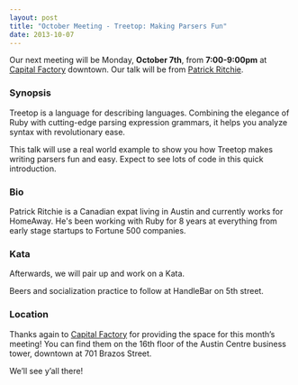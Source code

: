 ```yaml
---
layout: post
title: "October Meeting - Treetop: Making Parsers Fun"
date: 2013-10-07
---
```


Our next meeting will be Monday, **October 7th**, from **7:00-9:00pm** at
[Capital Factory][CF] downtown. Our talk will be from [Patrick Ritchie][PR].

 [CF]: http://www.capitalfactory.com/about/contact/
 [PR]: http://twitter.com/pritchie

### Synopsis

Treetop is a language for describing languages. Combining the elegance
of Ruby with cutting-edge parsing expression grammars, it helps you
analyze syntax with revolutionary ease.

This talk will use a real world example to show you how Treetop makes
writing parsers fun and easy. Expect to see lots of code in this quick
introduction.

### Bio

Patrick Ritchie is a Canadian expat living in Austin and currently works
for HomeAway. He's been working with Ruby for 8 years at everything from
early stage startups to Fortune 500 companies.

### Kata

Afterwards, we will pair up and work on a Kata.

Beers and socialization practice to follow at HandleBar on 5th street.

### Location

Thanks again to [Capital Factory](http://www.capitalfactory.com/) for providing
the space for this month’s meeting! You can find them on the 16th floor of the
Austin Centre business tower, downtown at 701 Brazos Street.

We’ll see y’all there!
